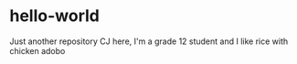 # hello-world
Just another repository
CJ here, I'm a grade 12 student and I like rice with chicken adobo 
